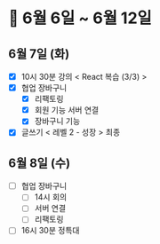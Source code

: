# 🐯 6월 6일 ~ 6월 12일

## 6월 7일 (화)

- [x] 10시 30분 강의 < React 복습 (3/3) >
- [x] 협업 장바구니
  - [x] 리팩토링
  - [x] 회원 기능 서버 연결
  - [x] 장바구니 기능
- [x] 글쓰기 < 레벨 2 - 성장 > 최종

## 6월 8일 (수)

- [ ] 협업 장바구니
  - [ ] 14시 회의
  - [ ] 서버 연결
  - [ ] 리팩토링
- [ ] 16시 30분 정특대
